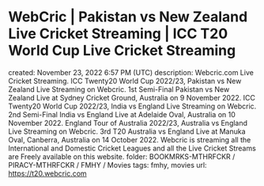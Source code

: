 # WebCric | Pakistan vs New Zealand Live Cricket Streaming | ICC T20 World Cup Live Cricket Streaming

created: November 23, 2022 6:57 PM (UTC)
description: Webcric.com Live Cricket Streaming.  ICC Twenty20 World Cup 2022/23, Pakistan vs New Zealand Live Streaming on Webcric. 1st Semi-Final Pakistan vs New Zealand Live at Sydney Cricket Ground, Australia on 9 November 2022. ICC Twenty20 World Cup 2022/23, India vs England Live Streaming on Webcric. 2nd Semi-Final India vs England Live at Adelaide Oval, Australia on 10 November 2022. England Tour of Australia 2022/23, Australia vs England Live Streaming on Webcric. 3rd T20 Australia vs England Live at Manuka Oval, Canberra, Australia on 14 October 2022. Webcric is streaming all the International and Domestic Cricket Leagues and all the Live Cricket Streams are Freely available on this website.
folder: BOOKMRKS-MTHRFCKR / PIRACY-MTHRFCKR / FMHY / Movies
tags: fmhy, movies
url: https://t20.webcric.com